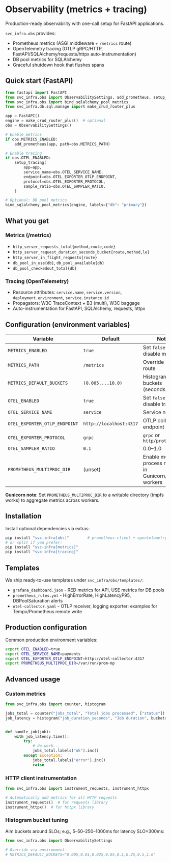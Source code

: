 # Observability (metrics + tracing)

Production-ready observability with one-call setup for FastAPI applications.

`svc_infra.obs` provides:
- Prometheus metrics (ASGI middleware + `/metrics` route)
- OpenTelemetry tracing (OTLP gRPC/HTTP, FastAPI/SQLAlchemy/requests/httpx auto-instrumentation)
- DB pool metrics for SQLAlchemy
- Graceful shutdown hook that flushes spans

## Quick start (FastAPI)

```python
from fastapi import FastAPI
from svc_infra.obs import ObservabilitySettings, add_prometheus, setup_tracing
from svc_infra.obs import bind_sqlalchemy_pool_metrics
from svc_infra.db.sql.manage import make_crud_router_plus

app = FastAPI()
engine = make_crud_router_plus()  # optional
obs = ObservabilitySettings()

# Enable metrics
if obs.METRICS_ENABLED:
    add_prometheus(app, path=obs.METRICS_PATH)

# Enable tracing
if obs.OTEL_ENABLED:
    setup_tracing(
        app=app,
        service_name=obs.OTEL_SERVICE_NAME,
        endpoint=obs.OTEL_EXPORTER_OTLP_ENDPOINT,
        protocol=obs.OTEL_EXPORTER_PROTOCOL,
        sample_ratio=obs.OTEL_SAMPLER_RATIO,
    )

# Optional: DB pool metrics
bind_sqlalchemy_pool_metrics(engine, labels={"db": "primary"})
```

## What you get

### Metrics (/metrics)
- `http_server_requests_total{method,route,code}`
- `http_server_request_duration_seconds_bucket{route,method,le}`
- `http_server_in_flight_requests{route}`
- `db_pool_in_use{db}`, `db_pool_available{db}`
- `db_pool_checkedout_total{db}`

### Tracing (OpenTelemetry)
- Resource attributes: `service.name`, `service.version`, `deployment.environment`, `service.instance.id`
- Propagators: W3C TraceContext + B3 (multi), W3C baggage
- Auto-instrumentation for FastAPI, SQLAlchemy, requests, httpx

## Configuration (environment variables)

| Variable | Default | Notes |
|----------|---------|-------|
| `METRICS_ENABLED` | `true` | Set `false` to disable metrics |
| `METRICS_PATH` | `/metrics` | Override metrics route |
| `METRICS_DEFAULT_BUCKETS` | `(0.005,..,10.0)` | Histogram buckets (seconds) |
| `OTEL_ENABLED` | `true` | Set `false` to disable tracing |
| `OTEL_SERVICE_NAME` | `service` | Service name |
| `OTEL_EXPORTER_OTLP_ENDPOINT` | `http://localhost:4317` | OTLP collector endpoint |
| `OTEL_EXPORTER_PROTOCOL` | `grpc` | `grpc` or `http/protobuf` |
| `OTEL_SAMPLER_RATIO` | `0.1` | 0.0–1.0 |
| `PROMETHEUS_MULTIPROC_DIR` | (unset) | Enable multi-process metrics in Gunicorn/Uvicorn workers |

**Gunicorn note**: Set `PROMETHEUS_MULTIPROC_DIR` to a writable directory (tmpfs works) to aggregate metrics across workers.

## Installation

Install optional dependencies via extras:

```bash
pip install "svc-infra[obs]"        # prometheus-client + opentelemetry deps
# or split if you prefer:
pip install "svc-infra[metrics]"
pip install "svc-infra[tracing]"
```

## Templates

We ship ready-to-use templates under `svc_infra/obs/templates/`:

- `grafana_dashboard.json` - RED metrics for API, USE metrics for DB pools
- `prometheus_rules.yml` - HighErrorRate, HighLatencyP95, DBPoolSaturation alerts
- `otel-collector.yaml` - OTLP receiver, logging exporter; examples for Tempo/Prometheus remote write

## Production configuration

Common production environment variables:

```bash
export OTEL_ENABLED=true
export OTEL_SERVICE_NAME=payments
export OTEL_EXPORTER_OTLP_ENDPOINT=http://otel-collector:4317
export PROMETHEUS_MULTIPROC_DIR=/var/run/prom-mp
```

## Advanced usage

### Custom metrics

```python
from svc_infra.obs import counter, histogram

jobs_total = counter("jobs_total", "Total jobs processed", ["status"])
job_latency = histogram("job_duration_seconds", "Job duration", buckets=[0.1, 0.5, 1, 2, 5])


def handle_job(job):
    with job_latency.time():
        try:
            # do work...
            jobs_total.labels("ok").inc()
        except Exception:
            jobs_total.labels("error").inc()
            raise
```

### HTTP client instrumentation

```python
from svc_infra.obs import instrument_requests, instrument_httpx

# Automatically add metrics for all HTTP requests
instrument_requests()  # for requests library
instrument_httpx()  # for httpx library
```

### Histogram bucket tuning

Aim buckets around SLOs; e.g., 5–50–250–1000ms for latency SLO=300ms:

```python
from svc_infra.obs import ObservabilitySettings

# Override via environment
# METRICS_DEFAULT_BUCKETS="0.005,0.01,0.025,0.05,0.1,0.25,0.5,1.0"
```

